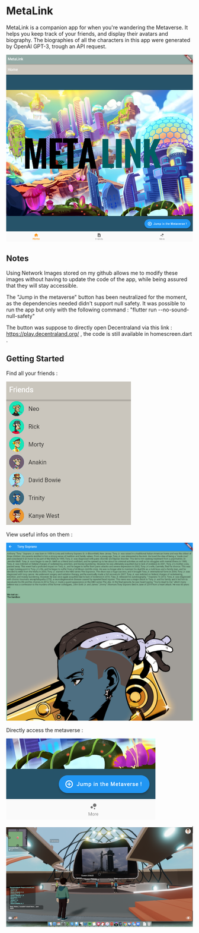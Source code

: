 # MetaLink

MetaLink is a companion app for when you're wandering the Metaverse. It helps you keep track of your friends, and display their avatars and biography. 
The biographies of all the characters in this app were generated by OpenAI GPT-3, trough an API request. 

![alt text](https://raw.githubusercontent.com/antoineillien/ressources/main/general.png)

## Notes

Using Network Images stored on my github allows me to modify these images without having to update the code of the app, while being assured that they will stay accessible. 

The "Jump in the metaverse" button has been neutralized for the moment, as the dependencies needed didn't support null safety. It was possible to run the app but only with the following command : "flutter run --no-sound-null-safety"

The button was suppose to directly open Decentraland via this link : https://play.decentraland.org/ , the code is still available in homescreen.dart .



## Getting Started

Find all your friends : 

![alt text](https://raw.githubusercontent.com/antoineillien/ressources/main/friends.png)

View useful infos on them  : 

![alt text](https://raw.githubusercontent.com/antoineillien/ressources/main/friends_infos.png)

Directly access the metaverse : 

![alt text](https://raw.githubusercontent.com/antoineillien/ressources/main/metaverse_jump.png)

![alt text](https://raw.githubusercontent.com/antoineillien/ressources/main/decentraland.png)





